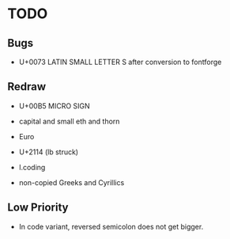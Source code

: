 # TODO

## Bugs

-   U+0073 LATIN SMALL LETTER S after conversion to fontforge

## Redraw

-   U+00B5 MICRO SIGN

-   capital and small eth and thorn

-   Euro

-   U+2114 (lb struck)

-   l.coding

-   non-copied Greeks and Cyrillics

## Low Priority

-   In code variant, reversed semicolon does not get bigger.

